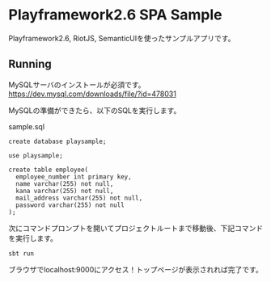 # Playframework2.6 SPA Sample

Playframework2.6, RiotJS, SemanticUIを使ったサンプルアプリです。

## Running

MySQLサーバのインストールが必須です。
https://dev.mysql.com/downloads/file/?id=478031

MySQLの準備ができたら、以下のSQLを実行します。

sample.sql
```
create database playsample;

use playsample;

create table employee(
  employee_number int primary key,
  name varchar(255) not null,
  kana varchar(255) not null,
  mail_address varchar(255) not null,
  password varchar(255) not null
);
```

次にコマンドプロンプトを開いてプロジェクトルートまで移動後、下記コマンドを実行します。

```
sbt run
```

ブラウザでlocalhost:9000にアクセス！トップページが表示されれば完了です。
